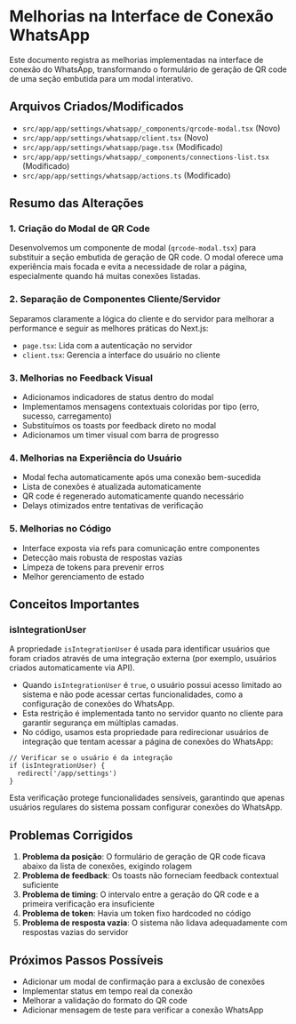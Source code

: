 # Melhorias na Interface de Conexão WhatsApp

Este documento registra as melhorias implementadas na interface de conexão do WhatsApp, transformando o formulário de geração de QR code de uma seção embutida para um modal interativo.

## Arquivos Criados/Modificados

- `src/app/app/settings/whatsapp/_components/qrcode-modal.tsx` (Novo)
- `src/app/app/settings/whatsapp/client.tsx` (Novo)
- `src/app/app/settings/whatsapp/page.tsx` (Modificado)
- `src/app/app/settings/whatsapp/_components/connections-list.tsx` (Modificado)
- `src/app/app/settings/whatsapp/actions.ts` (Modificado)

## Resumo das Alterações

### 1. Criação do Modal de QR Code
Desenvolvemos um componente de modal (`qrcode-modal.tsx`) para substituir a seção embutida de geração de QR code. O modal oferece uma experiência mais focada e evita a necessidade de rolar a página, especialmente quando há muitas conexões listadas.

### 2. Separação de Componentes Cliente/Servidor
Separamos claramente a lógica do cliente e do servidor para melhorar a performance e seguir as melhores práticas do Next.js:
- `page.tsx`: Lida com a autenticação no servidor
- `client.tsx`: Gerencia a interface do usuário no cliente

### 3. Melhorias no Feedback Visual
- Adicionamos indicadores de status dentro do modal
- Implementamos mensagens contextuais coloridas por tipo (erro, sucesso, carregamento)
- Substituímos os toasts por feedback direto no modal
- Adicionamos um timer visual com barra de progresso

### 4. Melhorias na Experiência do Usuário
- Modal fecha automaticamente após uma conexão bem-sucedida
- Lista de conexões é atualizada automaticamente
- QR code é regenerado automaticamente quando necessário
- Delays otimizados entre tentativas de verificação

### 5. Melhorias no Código
- Interface exposta via refs para comunicação entre componentes
- Detecção mais robusta de respostas vazias
- Limpeza de tokens para prevenir erros
- Melhor gerenciamento de estado

## Conceitos Importantes

### isIntegrationUser
A propriedade `isIntegrationUser` é usada para identificar usuários que foram criados através de uma integração externa (por exemplo, usuários criados automaticamente via API). 

- Quando `isIntegrationUser` é `true`, o usuário possui acesso limitado ao sistema e não pode acessar certas funcionalidades, como a configuração de conexões do WhatsApp.
- Esta restrição é implementada tanto no servidor quanto no cliente para garantir segurança em múltiplas camadas.
- No código, usamos esta propriedade para redirecionar usuários de integração que tentam acessar a página de conexões do WhatsApp:

```tsx
// Verificar se o usuário é da integração
if (isIntegrationUser) {
  redirect('/app/settings')
}
```

Esta verificação protege funcionalidades sensíveis, garantindo que apenas usuários regulares do sistema possam configurar conexões do WhatsApp.

## Problemas Corrigidos

1. **Problema da posição**: O formulário de geração de QR code ficava abaixo da lista de conexões, exigindo rolagem
2. **Problema de feedback**: Os toasts não forneciam feedback contextual suficiente
3. **Problema de timing**: O intervalo entre a geração do QR code e a primeira verificação era insuficiente
4. **Problema de token**: Havia um token fixo hardcoded no código
5. **Problema de resposta vazia**: O sistema não lidava adequadamente com respostas vazias do servidor

## Próximos Passos Possíveis

- Adicionar um modal de confirmação para a exclusão de conexões
- Implementar status em tempo real da conexão
- Melhorar a validação do formato do QR code
- Adicionar mensagem de teste para verificar a conexão WhatsApp 